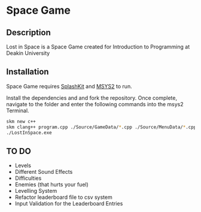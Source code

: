 # Space Game 
## Description
Lost in Space is a Space Game created for Introduction to Programming at Deakin University

## Installation

Space Game requires [SplashKit](https://www.splashkit.io/) and [MSYS2](https://www.msys2.org/) to run.

Install the dependencies and and fork the repository. Once complete, navigate to the folder and enter the following commands into the msys2 Terminal.

```sh
skm new c++
skm clang++ program.cpp ./Source/GameData/*.cpp ./Source/MenuData/*.cpp ./Source/Utilities/*.cpp -o LostInSpace.exe
./LostInSpace.exe
```

## TO DO
+ Levels
+ Different Sound Effects
+ Difficulties
+ Enemies (that hurts your fuel)
+ Levelling System
+ Refactor leaderboard file to csv system
+ Input Validation for the Leaderboard Entries